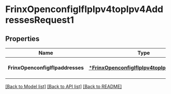 # FrinxOpenconfigIfIpIpv4topIpv4AddressesRequest1

## Properties
Name | Type | Description | Notes
------------ | ------------- | ------------- | -------------
**FrinxOpenconfigIfIpaddresses** | [***FrinxOpenconfigIfIpIpv4topIpv4Addresses**](frinx.openconfig.if.ip.ipv4top.ipv4.Addresses.md) |  | [optional] [default to null]

[[Back to Model list]](../README.md#documentation-for-models) [[Back to API list]](../README.md#documentation-for-api-endpoints) [[Back to README]](../README.md)



